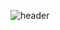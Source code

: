 ![header](https://capsule-render.vercel.app/api?type=wave&color=98B485&height=30&section=footer&text=LeeMinHyeong&fontSize=90&fontColor=19270F&fontAlignY=130)
